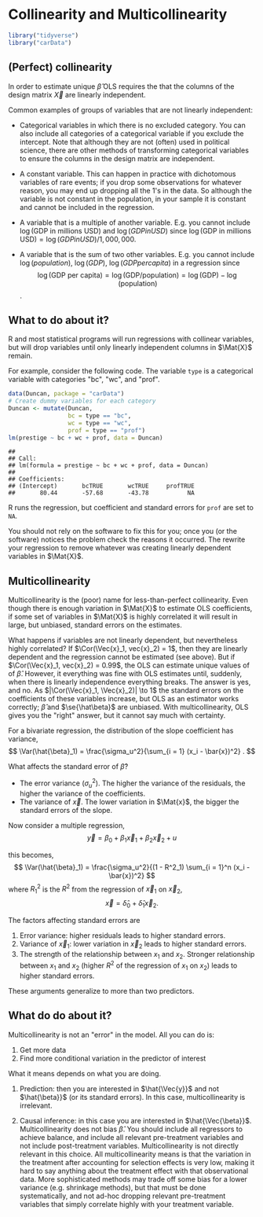 
# Collinearity and Multicollinearity


```r
library("tidyverse")
library("carData")
```

## (Perfect) collinearity

In order to estimate unique $\hat{\beta}$ OLS requires the that the columns of the design matrix $\Vec{X}$ are linearly independent.

Common examples of groups of variables that are not linearly independent:

-   Categorical variables in which there is no excluded category.
    You can also include all categories of a categorical variable if you exclude the intercept.
    Note that although they are not (often) used in political science, there are other methods of transforming categorical variables to ensure the columns in the design matrix are independent.

-   A constant variable. This can happen in practice with dichotomous
    variables of rare events; if you drop some observations for whatever
    reason, you may end up dropping all the 1's in the data. So although the
    variable is not constant in the population, in your sample it is constant
    and cannot be included in the regression.

-   A variable that is a multiple of another variable. E.g. you cannot include $\log(\text{GDP in millions USD})$ and $\log({GDP in USD})$ since $\log(\text{GDP in millions USD}) = \log({GDP in USD}) / 1,000,000$.

-   A variable that is the sum of two other variables. E.g. you cannot include $\log(population)$, $\log(GDP)$, $\log(GDP per capita)$ in a regression since
$$\log(\text{GDP per capita}) = \log(\text{GDP} / \text{population}) = \log(\text{GDP}) - \log(\text{population})$$.

## What to do about it?

R and most statistical programs will run regressions with collinear variables, but will drop variables until only linearly independent columns in $\Mat{X}$ remain.

For example, consider the following code. The variable `type` is a categorical variable with categories "bc", "wc", and "prof".


```r
data(Duncan, package = "carData")
# Create dummy variables for each category
Duncan <- mutate(Duncan,
                 bc = type == "bc",
                 wc = type == "wc",
                 prof = type == "prof")
lm(prestige ~ bc + wc + prof, data = Duncan)
```

```
## 
## Call:
## lm(formula = prestige ~ bc + wc + prof, data = Duncan)
## 
## Coefficients:
## (Intercept)       bcTRUE       wcTRUE     profTRUE  
##       80.44       -57.68       -43.78           NA
```
R runs the regression, but coefficient and standard errors for `prof` are set to `NA`.

You should not rely on the software to fix this for you; once you (or the software) notices the problem check the reasons it occurred. The rewrite your regression to remove whatever was creating linearly dependent variables in $\Mat{X}$.

## Multicollinearity

Multicollinearity is the (poor) name for less-than-perfect collinearity.
Even though there is enough variation in $\Mat{X}$ to estimate OLS coefficients, if some set of variables in $\Mat{X}$ is highly correlated it will result in large, but unbiased, standard errors on the estimates.

What happens if variables are not linearly dependent, but nevertheless highly correlated?
If $\Cor(\Vec{x}_1, vec{x}_2) = 1$, then they are linearly dependent and the regression cannot be estimated (see above).
But if $\Cor(\Vec{x}_1, vec{x}_2) = 0.99$, the OLS can estimate unique values of of $\hat\beta$. However, it everything was fine with OLS estimates until, suddenly, when there is linearly independence everything breaks. The answer is yes, and no.
As $|\Cor(\Vec{x}_1, \Vec{x}_2)| \to 1$ the standard errors on the coefficients of these variables increase, but OLS as an estimator works correctly; $\hat\beta$ and $\se{\hat\beta}$ are unbiased.
With multicollinearity, OLS gives you the "right" answer, but it cannot say much with certainty.

For a bivariate regression, the distribution of the slope coefficient has variance,
$$
\Var(\hat{\beta}_1) = \frac{\sigma_u^2}{\sum_{i = 1} (x_i - \bar{x})^2} .
$$

What affects the standard error of $\hat{\beta}$?

-   The error variance ($\sigma_u^2$). The higher the variance of the residuals, the higher the variance of the coefficients.
-   The variance of $\Vec{x}$. The lower variation in $\Mat{x}$, the bigger the standard errors of the slope.

Now consider a multiple regression,
$$
\Vec{y} = \beta_0 + \beta_1 \Vec{x}_1 + \beta_2 \Vec{x}_2 + u
$$

this becomes,
$$
\Var(\hat{\beta}_1) = \frac{\sigma_u^2}{(1 - R^2_1) \sum_{i = 1}^n (x_i - \bar{x})^2}
$$
where $R^2_1$ is the $R^2$ from the regression of $\Vec{x}_1$ on $\Vec{x}_2$,
$$
\Vec{x} = \hat{\delta}_0 + \hat{\delta}_1 \Vec{x}_2 .
$$

The factors affecting standard errors are

1.  Error variance: higher residuals leads to higher standard errors.
1.  Variance of $\Vec{x}_1$: lower variation in $\Vec{x}_2$ leads to higher standard errors.
1.  The strength of the relationship between $x_1$ and $x_2$. Stronger relationship between $x_1$ and $x_2$ (higher $R^2$ of the regression of $x_1$ on $x_2$) leads to higher standard errors.

These arguments generalize to more than two predictors.

## What do do about it?

Multicollinearity is not an "error" in the model.
All you can do is:

1.  Get more data
1.  Find more conditional variation in the predictor of interest

What it means depends on what you are doing.

1.  Prediction: then you are interested in $\hat{\Vec{y}}$ and not $\hat{\beta}}$ (or its standard errors).
    In this case, multicollinearity is irrelevant.

1.  Causal inference: in this case you are interested in $\hat{\Vec{\beta}}$.
    Multicollinearity does not bias $\hat{\beta}$.
    You should include all regressors to achieve balance, and include all relevant pre-treatment variables and not include post-treatment variables.
    Multicollinearity is not directly relevant in this choice.
    All multicollinearity means is that the variation in the treatment after accounting for selection effects is very low, making it hard to say anything about the treatment effect with that observational data.
    More sophisticated methods may trade off some bias for a lower variance (e.g. shrinkage methods), but that must be done systematically, and not ad-hoc dropping relevant pre-treatment variables that simply correlate highly with your treatment variable.
